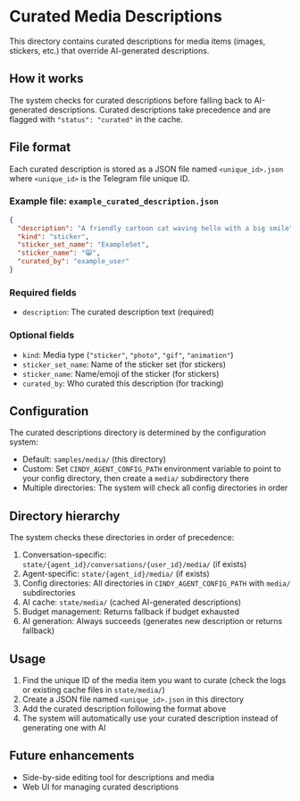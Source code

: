 # Curated Media Descriptions

This directory contains curated descriptions for media items (images, stickers, etc.) that override AI-generated descriptions.

## How it works

The system checks for curated descriptions before falling back to AI-generated descriptions. Curated descriptions take precedence and are flagged with `"status": "curated"` in the cache.

## File format

Each curated description is stored as a JSON file named `<unique_id>.json` where `<unique_id>` is the Telegram file unique ID.

### Example file: `example_curated_description.json`

```json
{
  "description": "A friendly cartoon cat waving hello with a big smile",
  "kind": "sticker",
  "sticker_set_name": "ExampleSet",
  "sticker_name": "😸",
  "curated_by": "example_user"
}
```

### Required fields

- `description`: The curated description text (required)

### Optional fields

- `kind`: Media type (`"sticker"`, `"photo"`, `"gif"`, `"animation"`)
- `sticker_set_name`: Name of the sticker set (for stickers)
- `sticker_name`: Name/emoji of the sticker (for stickers)
- `curated_by`: Who curated this description (for tracking)

## Configuration

The curated descriptions directory is determined by the configuration system:

- Default: `samples/media/` (this directory)
- Custom: Set `CINDY_AGENT_CONFIG_PATH` environment variable to point to your config directory, then create a `media/` subdirectory there
- Multiple directories: The system will check all config directories in order

## Directory hierarchy

The system checks these directories in order of precedence:

1. Conversation-specific: `state/{agent_id}/conversations/{user_id}/media/` (if exists)
2. Agent-specific: `state/{agent_id}/media/` (if exists)
3. Config directories: All directories in `CINDY_AGENT_CONFIG_PATH` with `media/` subdirectories
4. AI cache: `state/media/` (cached AI-generated descriptions)
5. Budget management: Returns fallback if budget exhausted
6. AI generation: Always succeeds (generates new description or returns fallback)

## Usage

1. Find the unique ID of the media item you want to curate (check the logs or existing cache files in `state/media/`)
2. Create a JSON file named `<unique_id>.json` in this directory
3. Add the curated description following the format above
4. The system will automatically use your curated description instead of generating one with AI

## Future enhancements

- Side-by-side editing tool for descriptions and media
- Web UI for managing curated descriptions
